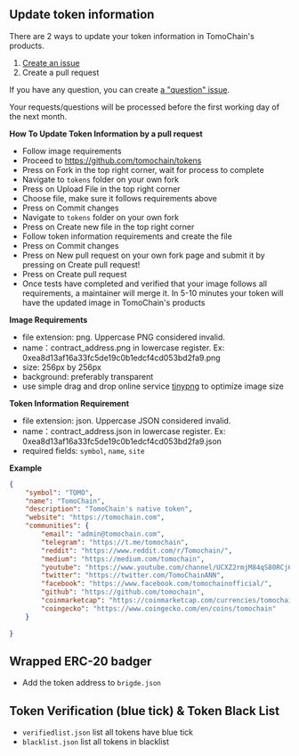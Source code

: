 ## Update token information
There are 2 ways to update your token information in TomoChain's products.

1. [Create an issue](https://github.com/tomochain/tokens/issues/new?assignees=thanhson1085%2C+khaihkd&labels=help+wanted&template=feature-request.md&title=)
2. Create a pull request

If you have any question, you can create [a "question" issue](https://github.com/tomochain/tokens/issues/new?assignees=&labels=question&template=question.md&title=).

Your requests/questions will be processed before the first working day of the next month.


**How To Update Token Information by a pull request**
- Follow image requirements
- Proceed to https://github.com/tomochain/tokens
- Press on Fork in the top right corner, wait for process to complete
- Navigate to `tokens` folder on your own fork
- Press on Upload File in the top right corner
- Choose file, make sure it follows requirements above
- Press on Commit changes
- Navigate to `tokens` folder on your own fork
- Press on Create new file in the top right corner
- Follow token information requirements and create the file
- Press on Commit changes
- Press on New pull request on your own fork page and submit it by pressing on Create pull request!
- Press on Create pull request
- Once tests have completed and verified that your image follows all requirements, a maintainer will merge it. In 5-10 minutes your token will have the updated image in TomoChain's products

**Image Requirements**

- file extension: png. Uppercase PNG considered invalid.
- name：contract_address.png in lowercase register. Ex: 0xea8d13af16a33fc5de19c0b1edcf4cd053bd2fa9.png
- size: 256px by 256px
- background: preferably transparent
- use simple drag and drop online service [tinypng](https://tinypng.com/) to optimize image size


**Token Information Requirement**

- file extension: json. Uppercase JSON considered invalid.
- name：contract_address.json in lowercase register. Ex: 0xea8d13af16a33fc5de19c0b1edcf4cd053bd2fa9.json
- required fields: `symbol`, `name`, `site`

**Example**

```json
{
    "symbol": "TOMO",
    "name": "TomoChain",
    "description": "TomoChain's native token",
    "website": "https://tomochain.com",
    "communities": {
        "email": "admin@tomochain.com",
        "telegram": "https://t.me/tomochain",
        "reddit": "https://www.reddit.com/r/Tomochain/",
        "medium": "https://medium.com/tomochain",
        "youtube": "https://www.youtube.com/channel/UCXZ2rmjM84qS80RCj6vQ1gw",
        "twitter": "https://twitter.com/TomoChainANN",
        "facebook": "https://www.facebook.com/tomochainofficial/",
        "github": "https://github.com/tomochain",
        "coinmarketcap": "https://coinmarketcap.com/currencies/tomochain/",
        "coingecko": "https://www.coingecko.com/en/coins/tomochain"
    }
    
}
```
## Wrapped ERC-20 badger
- Add the token address to `brigde.json`

## Token Verification (blue tick) & Token Black List
- `verifiedlist.json` list all tokens have blue tick
- `blacklist.json` list all tokens in blacklist
